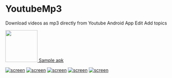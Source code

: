 # YoutubeMp3

Download videos as mp3 directly from Youtube Android App Edit
Add topics

<a href="https://github.com/florent37/Android-YoutubeMp3/raw/master/sample-apk.apk">
    <img src="https://github.com/florent37/Android-YoutubeMp3/raw/master/media/apk_icon.png"
        height="100px" width="100px"/>
    Sample apk
</a>

[![screen](https://raw.githubusercontent.com/florent37/YoutubeMp3/master/media/youtube.png)]()
[![screen](https://raw.githubusercontent.com/florent37/YoutubeMp3/master/media/share.png)]()
[![screen](https://raw.githubusercontent.com/florent37/YoutubeMp3/master/media/menu.png)]()
[![screen](https://raw.githubusercontent.com/florent37/YoutubeMp3/master/media/downloading.png)]()
[![screen](https://raw.githubusercontent.com/florent37/YoutubeMp3/master/media/mediaplayer.png)]()
